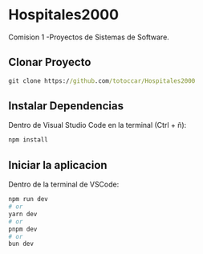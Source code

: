 
# Hospitales2000

Comision 1  -Proyectos de Sistemas de Software.


## Clonar Proyecto

```cmd
git clone https://github.com/totoccar/Hospitales2000

```


## Instalar Dependencias

Dentro de Visual Studio Code en la terminal (Ctrl + ñ):

```bash
npm install
```

## Iniciar la aplicacion

Dentro de la terminal de VSCode:

```bash
npm run dev
# or
yarn dev
# or
pnpm dev
# or
bun dev
```



